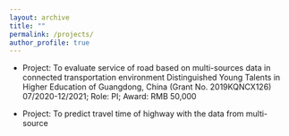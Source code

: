 ```yaml
---
layout: archive
title: ""
permalink: /projects/
author_profile: true
---
```


<!--
{% include base_path %}


{% for post in site.portfolio %}
  {% include archive-single.html %}
{% endfor %}

-->

- Project: To evaluate service of road based on multi-sources data in connected transportation environment 
Distinguished Young Talents in Higher Education of Guangdong, China (Grant No. 2019KQNCX126) 
07/2020-12/2021; Role: PI; Award: RMB 50,000
        
- Project: To predict travel time of highway with the data from multi-source
